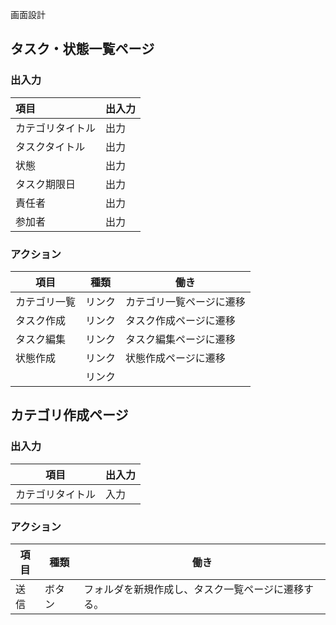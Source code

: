 画面設計

## タスク・状態一覧ページ



### 出入力

| 項目             | 出入力 |
| :--------------- | ------ |
| カテゴリタイトル | 出力   |
| タスクタイトル   | 出力   |
| 状態             | 出力   |
| タスク期限日     | 出力   |
| 責任者           | 出力   |
| 参加者           | 出力   |



### アクション

| 項目         | 種類   | 働き                     |
| ------------ | ------ | ------------------------ |
| カテゴリ一覧 | リンク | カテゴリ一覧ページに遷移 |
| タスク作成   | リンク | タスク作成ページに遷移   |
| タスク編集   | リンク | タスク編集ページに遷移   |
| 状態作成     | リンク | 状態作成ページに遷移     |
|              | リンク |                          |



## カテゴリ作成ページ



### 出入力

| 項目             | 出入力 |
| ---------------- | ------ |
| カテゴリタイトル | 入力   |



###  アクション

| 項目 | 種類   | 働き                                               |
| ---- | ------ | -------------------------------------------------- |
| 送信 | ボタン | フォルダを新規作成し、タスク一覧ページに遷移する。 |

